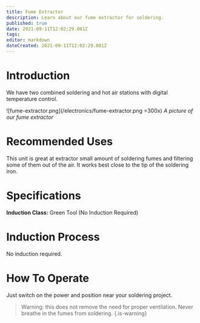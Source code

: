 ```yaml
---
title: Fume Extractor
description: Learn about our fume extractor for soldering.
published: true
date: 2021-09-11T12:02:29.081Z
tags: 
editor: markdown
dateCreated: 2021-09-11T12:02:29.081Z
---
```


# Introduction
We have two combined soldering and hot air stations with digital temperature control.

![fume-extractor.png](/electronics/fume-extractor.png =300x)
*A picture of our fume extractor*

# Recommended Uses
This unit is great at extractor small amount of soldering fumes and filtering some of them out of the air. It works best close to the tip of the soldering iron.

# Specifications
**Induction Class:** Green Tool (No Induction Required)

# Induction Process
No induction required.

# How To Operate
Just switch on the power and position near your soldering project.

> Warning: this does not remove the need for proper ventilation. Never breathe in the fumes from soldering.
{.is-warning}
